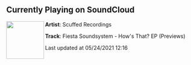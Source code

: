 ## Currently Playing on SoundCloud

[<img align="left" width="100" src="https://i1.sndcdn.com/artworks-f6Oqi27tYa0OAJGQ-tXqGVg-t500x500.jpg">](https://soundcloud.com/scuffedrecs/fiesta-soundsystem-hows-that-previews)

**Artist**: Scuffed Recordings 

**Track**: Fiesta Soundsystem - How's That? EP (Previews)

Last updated at 05/24/2021 12:16
